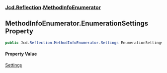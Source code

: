 ### [Jcd.Reflection](Jcd_Reflection.md 'Jcd.Reflection').[MethodInfoEnumerator](Jcd_Reflection_MethodInfoEnumerator.md 'Jcd.Reflection.MethodInfoEnumerator')
## MethodInfoEnumerator.EnumerationSettings Property
```csharp
public Jcd.Reflection.MethodInfoEnumerator.Settings EnumerationSettings { get; set; }
```
#### Property Value
[Settings](Jcd_Reflection_MethodInfoEnumerator_Settings.md 'Jcd.Reflection.MethodInfoEnumerator.Settings')
